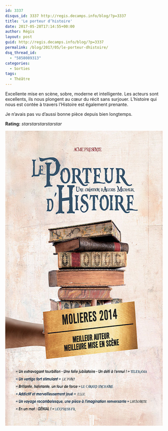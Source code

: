 ```yaml
---
id: 3337
disqus_id: 3337 http://regis.decamps.info/blog/?p=3337
title: 'Le porteur d’histoire'
date: 2017-05-28T17:14:55+00:00
author: Régis
layout: post
guid: http://regis.decamps.info/blog/?p=3337
permalink: /blog/2017/05/le-porteur-dhistoire/
dsq_thread_id:
  - "5858089313"
categories:
  - Sorties
tags:
  - Théâtre
---
```

Excellente mise en scène, sobre, moderne et intelligente. Les acteurs sont excellents, ils nous plongent au cœur du récit sans surjouer. L’histoire qui nous est contée à travers l’Histoire est également prenante.

Je n’avais pas vu d’aussi bonne pièce depuis bien longtemps.

**Rating:** <i class="material-icons">star</i><i class="material-icons">star</i><i class="material-icons">star</i><i class="material-icons">star</i><i class="material-icons">star</i> 

<img src="/blog/wp-content/uploads/2017/05/le-porteur-d-histoire.jpg"
    width="640" height="945" alt="Le Porteur d'histoire"/>
